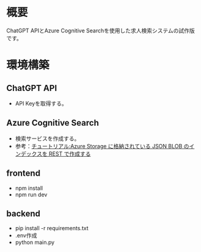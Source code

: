 # 概要
ChatGPT APIとAzure Cognitive Searchを使用した求人検索システムの試作版です。

# 環境構築
## ChatGPT API
- API Keyを取得する。

## Azure Cognitive Search
- 検索サービスを作成する。
- 参考：[チュートリアル:Azure Storage に格納されている JSON BLOB のインデックスを REST で作成する](https://learn.microsoft.com/ja-jp/azure/search/search-semi-structured-data)

## frontend
- npm install
- npm run dev

## backend
- pip install -r requirements.txt
- .env作成
- python main.py